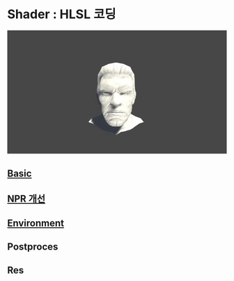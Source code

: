 # Shader : HLSL 코딩

![image](./images/Prot38.webp)

## [Basic](https://github.com/initst/PortfolioHAN_2024/blob/main/Shader/Basic.md)

## [NPR 개선](https://github.com/initst/PortfolioHAN_2024/blob/main/Shader/NPR.md)

## [Environment](https://github.com/initst/PortfolioHAN_2024/blob/main/Shader/Environment.md)

## Postproces

## Res
